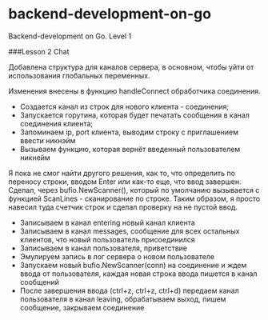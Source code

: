 # backend-development-on-go
Backend-development on Go. Level 1


###Lesson 2 Chat

Добавлена структура для каналов сервера, в основном,
чтобы уйти от использования глобальных переменных.

Изменения внесены в функцию handleConnect обработчика соединения.

- Создается канал из строк для нового клиента - соединения;
- Запускается горутина, которая будет печатать сообщения в канал соединения клиента;
- Запоминаем ip, port клиента, выводим строку с приглашением ввести никнэйм
- Вызываем функцию, которая вернёт введенный пользователем никнейм
 
Я пока не смог найти другого решения, как то, что
определить по переносу строки, вводом Enter или как-то еще,
что ввод завершен. Сделал, через bufio.NewScanner(),
который по умолчанию вызывается с функцией ScanLines - сканирование по строке. 
Таким образом, я просто навесил туда счетчик строк
и сделал проверку на не пустой ввод.

- Записываем в канал entering новый канал клиента
- Записываем в канал messages, сообщение для всех остальных клиентов, что новый пользователь присоединился
- Записываем в канал пользователя, приветствие
- Эмулируем запись в лог сервера о новом пользователе
- Запускаем новый bufio.NewScanner(conn) на соединение и ждем ввода от пользователя, каждая новая строка ввода пишется в канал сообщений
- После завершения ввода (ctrl+z, ctrl+z, ctrl+d) передаем канал пользователя в канал leaving, обрабатываем выход, пишем сообщение, закрываем соединение

 
